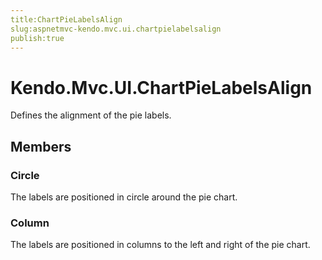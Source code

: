 ```yaml
---
title:ChartPieLabelsAlign
slug:aspnetmvc-kendo.mvc.ui.chartpielabelsalign
publish:true
---
```


# Kendo.Mvc.UI.ChartPieLabelsAlign

Defines the alignment of the pie labels.

## Members

### Circle
The labels are positioned in circle around the pie chart.

### Column
The labels are positioned in columns to the left and right of the pie chart.